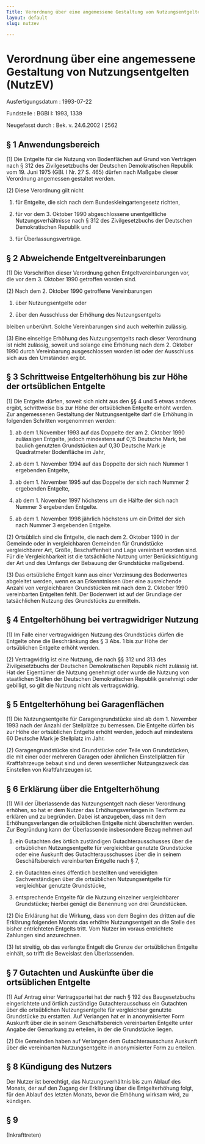 ```yaml
---
Title: Verordnung über eine angemessene Gestaltung von Nutzungsentgelten
layout: default
slug: nutzev

---
```


# Verordnung über eine angemessene Gestaltung von Nutzungsentgelten (NutzEV)

Ausfertigungsdatum
:   1993-07-22

Fundstelle
:   BGBl I: 1993, 1339

Neugefasst durch
:   Bek. v. 24.6.2002 I 2562


## § 1 Anwendungsbereich

(1) Die Entgelte für die Nutzung von Bodenflächen auf Grund von
Verträgen nach § 312 des Zivilgesetzbuchs der Deutschen Demokratischen
Republik vom 19. Juni 1975 (GBl. I Nr. 27 S. 465) dürfen nach Maßgabe
dieser Verordnung angemessen gestaltet werden.

(2) Diese Verordnung gilt nicht

1.  für Entgelte, die sich nach dem Bundeskleingartengesetz richten,


2.  für vor dem 3. Oktober 1990 abgeschlossene unentgeltliche
    Nutzungsverhältnisse nach § 312 des Zivilgesetzbuchs der Deutschen
    Demokratischen Republik und


3.  für Überlassungsverträge.





## § 2 Abweichende Entgeltvereinbarungen

(1) Die Vorschriften dieser Verordnung gehen Entgeltvereinbarungen
vor, die vor dem 3. Oktober 1990 getroffen worden sind.

(2) Nach dem 2. Oktober 1990 getroffene Vereinbarungen

1.  über Nutzungsentgelte oder


2.  über den Ausschluss der Erhöhung des Nutzungsentgelts



bleiben unberührt. Solche Vereinbarungen sind auch weiterhin zulässig.

(3) Eine einseitige Erhöhung des Nutzungsentgelts nach dieser
Verordnung ist nicht zulässig, soweit und solange eine Erhöhung nach
dem 2. Oktober 1990 durch Vereinbarung ausgeschlossen worden ist oder
der Ausschluss sich aus den Umständen ergibt.


## § 3 Schrittweise Entgelterhöhung bis zur Höhe der ortsüblichen Entgelte

(1) Die Entgelte dürfen, soweit sich nicht aus den §§ 4 und 5 etwas
anderes ergibt, schrittweise bis zur Höhe der ortsüblichen Entgelte
erhöht werden. Zur angemessenen Gestaltung der Nutzungsentgelte darf
die Erhöhung in folgenden Schritten vorgenommen werden:

1.  ab dem 1.November 1993 auf das Doppelte der am 2. Oktober 1990
    zulässigen Entgelte, jedoch mindestens auf 0,15 Deutsche Mark, bei
    baulich genutzten Grundstücken auf 0,30 Deutsche Mark je Quadratmeter
    Bodenfläche im Jahr,


2.  ab dem 1. November 1994 auf das Doppelte der sich nach Nummer 1
    ergebenden Entgelte,


3.  ab dem 1. November 1995 auf das Doppelte der sich nach Nummer 2
    ergebenden Entgelte,


4.  ab dem 1. November 1997 höchstens um die Hälfte der sich nach Nummer 3
    ergebenden Entgelte.


5.  ab dem 1. November 1998 jährlich höchstens um ein Drittel der sich
    nach Nummer 3 ergebenden Entgelte.




(2) Ortsüblich sind die Entgelte, die nach dem 2. Oktober 1990 in der
Gemeinde oder in vergleichbaren Gemeinden für Grundstücke
vergleichbarer Art, Größe, Beschaffenheit und Lage vereinbart worden
sind. Für die Vergleichbarkeit ist die tatsächliche Nutzung unter
Berücksichtigung der Art und des Umfangs der Bebauung der Grundstücke
maßgebend.

(3) Das ortsübliche Entgelt kann aus einer Verzinsung des Bodenwertes
abgeleitet werden, wenn es an Erkenntnissen über eine ausreichende
Anzahl von vergleichbaren Grundstücken mit nach dem 2. Oktober 1990
vereinbarten Entgelten fehlt. Der Bodenwert ist auf der Grundlage der
tatsächlichen Nutzung des Grundstücks zu ermitteln.


## § 4 Entgelterhöhung bei vertragwidriger Nutzung

(1) Im Falle einer vertragwidrigen Nutzung des Grundstücks dürfen die
Entgelte ohne die Beschränkung des § 3 Abs. 1 bis zur Höhe der
ortsüblichen Entgelte erhöht werden.

(2) Vertragwidrig ist eine Nutzung, die nach §§ 312 und 313 des
Zivilgesetzbuchs der Deutschen Demokratischen Republik nicht zulässig
ist. Hat der Eigentümer die Nutzung genehmigt oder wurde die Nutzung
von staatlichen Stellen der Deutschen Demokratischen Republik
genehmigt oder gebilligt, so gilt die Nutzung nicht als
vertragswidrig.


## § 5 Entgelterhöhung bei Garagenflächen

(1) Die Nutzungsentgelte für Garagengrundstücke sind ab dem 1.
November 1993 nach der Anzahl der Stellplätze zu bemessen. Die
Entgelte dürfen bis zur Höhe der ortsüblichen Entgelte erhöht werden,
jedoch auf mindestens 60 Deutsche Mark je Stellplatz im Jahr.

(2) Garagengrundstücke sind Grundstücke oder Teile von Grundstücken,
die mit einer oder mehreren Garagen oder ähnlichen Einstellplätzen für
Kraftfahrzeuge bebaut sind und deren wesentlicher Nutzungszweck das
Einstellen von Kraftfahrzeugen ist.


## § 6 Erklärung über die Entgelterhöhung

(1) Will der Überlassende das Nutzungsentgelt nach dieser Verordnung
erhöhen, so hat er dem Nutzer das Erhöhungsverlangen in Textform zu
erklären und zu begründen. Dabei ist anzugeben, dass mit dem
Erhöhungsverlangen die ortsüblichen Entgelte nicht überschritten
werden. Zur Begründung kann der Überlassende insbesondere Bezug nehmen
auf

1.  ein Gutachten des örtlich zuständigen Gutachterausschusses über die
    ortsüblichen Nutzungsentgelte für vergleichbar genutzte Grundstücke
    oder eine Auskunft des Gutachterausschusses über die in seinem
    Geschäftsbereich vereinbarten Entgelte nach § 7,


2.  ein Gutachten eines öffentlich bestellten und vereidigten
    Sachverständigen über die ortsüblichen Nutzungsentgelte für
    vergleichbar genutzte Grundstücke,


3.  entsprechende Entgelte für die Nutzung einzelner vergleichbarer
    Grundstücke; hierbei genügt die Benennung von drei Grundstücken.




(2) Die Erklärung hat die Wirkung, dass von dem Beginn des dritten auf
die Erklärung folgenden Monats das erhöhte Nutzungsentgelt an die
Stelle des bisher entrichteten Entgelts tritt. Vom Nutzer im voraus
entrichtete Zahlungen sind anzurechnen.

(3) Ist streitig, ob das verlangte Entgelt die Grenze der ortsüblichen
Entgelte einhält, so trifft die Beweislast den Überlassenden.


## § 7 Gutachten und Auskünfte über die ortsüblichen Entgelte

(1) Auf Antrag einer Vertragspartei hat der nach § 192 des
Baugesetzbuchs eingerichtete und örtlich zuständige Gutachterausschuss
ein Gutachten über die ortsüblichen Nutzungsentgelte für vergleichbar
genutzte Grundstücke zu erstatten. Auf Verlangen hat er in
anonymisierter Form Auskunft über die in seinem Geschäftsbereich
vereinbarten Entgelte unter Angabe der Gemarkung zu erteilen, in der
die Grundstücke liegen.

(2) Die Gemeinden haben auf Verlangen dem Gutachterausschuss Auskunft
über die vereinbarten Nutzungsentgelte in anonymisierter Form zu
erteilen.


## § 8 Kündigung des Nutzers

Der Nutzer ist berechtigt, das Nutzungsverhältnis bis zum Ablauf des
Monats, der auf den Zugang der Erklärung über die Entgelterhöhung
folgt, für den Ablauf des letzten Monats, bevor die Erhöhung wirksam
wird, zu kündigen.


## § 9

(Inkrafttreten)

